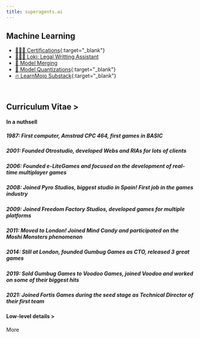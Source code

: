 ```yaml
---
title: superagents.ai
---
```


## Machine Learning

- [🧑🏻‍🎓 Certifications](https://www.linkedin.com/in/ignacio-garmendia-a2076a3/details/certifications/){:target="_blank"}
- [👩🏻‍⚖️ Loki: Legal Writting Assistant](https://www.superagents.ai/2024/05/04/loki/)
- [🧪 Model Merging](https://www.superagents.ai/2024/05/04/model_merging/)
- [🤗 Model Quantizations](https://huggingface.co/collections/neopolita/quants-65edf306a24bc01911107199){:target="_blank"}
- [🔥 LearnMojo Substack](https://learnmojo.substack.com/){:target="_blank"}

<br>

## Curriculum Vitae >

<!-- .slide -->

#### In a nuthsell

##### 1987: First computer, Amstrad CPC 464, first games in BASIC
##### 2001: Founded Otrostudio, developed Webs and RIAs for lots of clients
##### 2006: Founded e-LiteGames and focused on the development of real-time multiplayer games
##### 2008: Joined Pyro Studios, biggest studio in Spain! First job in the games industry
##### 2009: Joined Freedom Factory Studios, developed games for multiple platforms
##### 2011: Moved to London! Joined Mind Candy and participated on the Moshi Monsters phenomenon
##### 2014: Still at London, founded Gumbug Games as CTO, released 3 great games
##### 2019: Sold Gumbug Games to Voodoo Games, joined Voodoo and worked on some of their biggest hits
##### 2021: Joined Fortis Games during the seed stage as Technical Director of their first team

#### Low-level details >

<!-- .slide vertical=true -->

More
